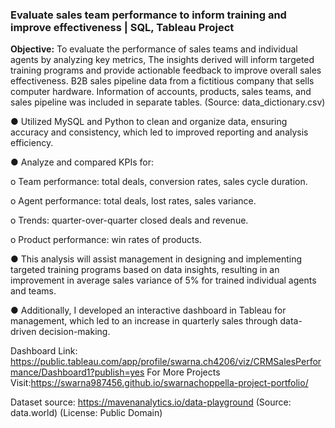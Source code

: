 ### Evaluate sales team performance to inform training and improve effectiveness | SQL, Tableau Project

**Objective:** To evaluate the performance of sales teams and individual agents by analyzing key metrics, The insights derived will inform targeted training programs and provide actionable feedback to improve overall sales effectiveness.
B2B sales pipeline data from a fictitious company that sells computer hardware. Information of accounts, products, sales teams, and sales pipeline was included in separate tables. (Source: data_dictionary.csv)

●	Utilized MySQL and Python to clean and organize data, ensuring accuracy and consistency, which led to improved reporting and analysis efficiency.

●	Analyze and compared KPIs for:

  o	Team performance: total deals, conversion rates, sales cycle duration. 
  
  o	Agent performance: total deals, lost rates, sales variance. 
  
  o	Trends: quarter-over-quarter closed deals and revenue.
  
  o	Product performance: win rates of products.
  
●	This analysis will assist management in designing and implementing targeted training programs based on data insights, resulting in an improvement in average sales variance of 5% for trained individual agents and teams. 

●	Additionally, I developed an interactive dashboard in Tableau for management, which led to an increase in quarterly sales through data-driven decision-making.

Dashboard Link: https://public.tableau.com/app/profile/swarna.ch4206/viz/CRMSalesPerformance/Dashboard1?publish=yes
For More Projects Visit:https://swarna987456.github.io/swarnachoppella-project-portfolio/

Dataset source: https://mavenanalytics.io/data-playground
(Source: data.world)
(License: Public Domain)
